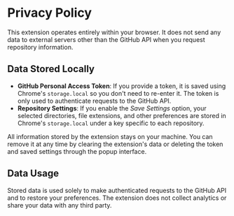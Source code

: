 # Privacy Policy

This extension operates entirely within your browser. It does not send any data to external servers other than the GitHub API when you request repository information.

## Data Stored Locally

- **GitHub Personal Access Token**: If you provide a token, it is saved using Chrome's `storage.local` so you don't need to re-enter it. The token is only used to authenticate requests to the GitHub API.
- **Repository Settings**: If you enable the *Save Settings* option, your selected directories, file extensions, and other preferences are stored in Chrome's `storage.local` under a key specific to each repository.

All information stored by the extension stays on your machine. You can remove it at any time by clearing the extension's data or deleting the token and saved settings through the popup interface.

## Data Usage

Stored data is used solely to make authenticated requests to the GitHub API and to restore your preferences. The extension does not collect analytics or share your data with any third party.

